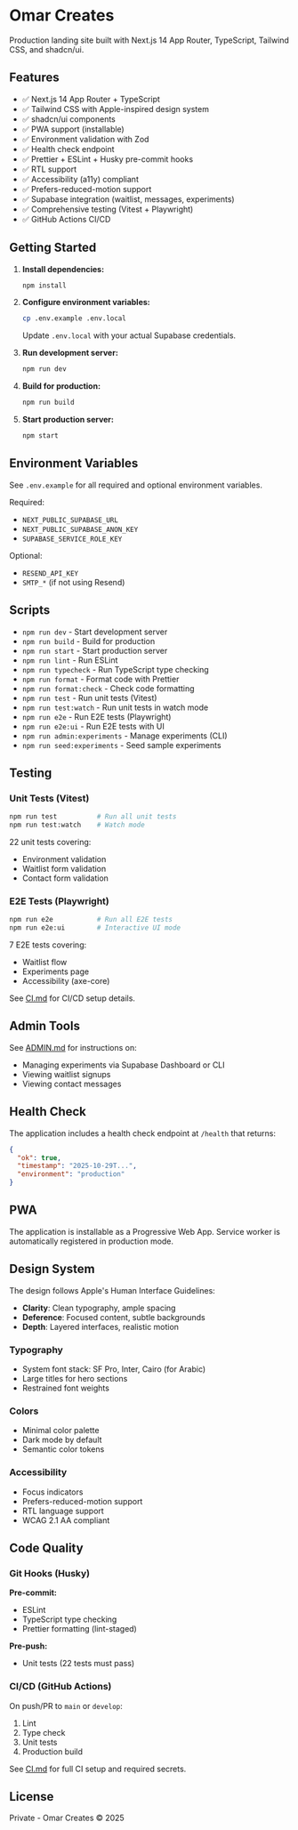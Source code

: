 # Omar Creates

Production landing site built with Next.js 14 App Router, TypeScript, Tailwind CSS, and shadcn/ui.

## Features

- ✅ Next.js 14 App Router + TypeScript
- ✅ Tailwind CSS with Apple-inspired design system
- ✅ shadcn/ui components
- ✅ PWA support (installable)
- ✅ Environment validation with Zod
- ✅ Health check endpoint
- ✅ Prettier + ESLint + Husky pre-commit hooks
- ✅ RTL support
- ✅ Accessibility (a11y) compliant
- ✅ Prefers-reduced-motion support
- ✅ Supabase integration (waitlist, messages, experiments)
- ✅ Comprehensive testing (Vitest + Playwright)
- ✅ GitHub Actions CI/CD

## Getting Started

1. **Install dependencies:**
   ```bash
   npm install
   ```

2. **Configure environment variables:**
   ```bash
   cp .env.example .env.local
   ```
   
   Update `.env.local` with your actual Supabase credentials.

3. **Run development server:**
   ```bash
   npm run dev
   ```

4. **Build for production:**
   ```bash
   npm run build
   ```

5. **Start production server:**
   ```bash
   npm start
   ```

## Environment Variables

See `.env.example` for all required and optional environment variables.

Required:
- `NEXT_PUBLIC_SUPABASE_URL`
- `NEXT_PUBLIC_SUPABASE_ANON_KEY`
- `SUPABASE_SERVICE_ROLE_KEY`

Optional:
- `RESEND_API_KEY`
- `SMTP_*` (if not using Resend)

## Scripts

- `npm run dev` - Start development server
- `npm run build` - Build for production
- `npm run start` - Start production server
- `npm run lint` - Run ESLint
- `npm run typecheck` - Run TypeScript type checking
- `npm run format` - Format code with Prettier
- `npm run format:check` - Check code formatting
- `npm run test` - Run unit tests (Vitest)
- `npm run test:watch` - Run unit tests in watch mode
- `npm run e2e` - Run E2E tests (Playwright)
- `npm run e2e:ui` - Run E2E tests with UI
- `npm run admin:experiments` - Manage experiments (CLI)
- `npm run seed:experiments` - Seed sample experiments

## Testing

### Unit Tests (Vitest)
```bash
npm run test          # Run all unit tests
npm run test:watch    # Watch mode
```

22 unit tests covering:
- Environment validation
- Waitlist form validation
- Contact form validation

### E2E Tests (Playwright)
```bash
npm run e2e           # Run all E2E tests
npm run e2e:ui        # Interactive UI mode
```

7 E2E tests covering:
- Waitlist flow
- Experiments page
- Accessibility (axe-core)

See [CI.md](./CI.md) for CI/CD setup details.

## Admin Tools

See [ADMIN.md](./ADMIN.md) for instructions on:
- Managing experiments via Supabase Dashboard or CLI
- Viewing waitlist signups
- Viewing contact messages

## Health Check

The application includes a health check endpoint at `/health` that returns:
```json
{
  "ok": true,
  "timestamp": "2025-10-29T...",
  "environment": "production"
}
```

## PWA

The application is installable as a Progressive Web App. Service worker is automatically registered in production mode.

## Design System

The design follows Apple's Human Interface Guidelines:
- **Clarity**: Clean typography, ample spacing
- **Deference**: Focused content, subtle backgrounds
- **Depth**: Layered interfaces, realistic motion

### Typography
- System font stack: SF Pro, Inter, Cairo (for Arabic)
- Large titles for hero sections
- Restrained font weights

### Colors
- Minimal color palette
- Dark mode by default
- Semantic color tokens

### Accessibility
- Focus indicators
- Prefers-reduced-motion support
- RTL language support
- WCAG 2.1 AA compliant

## Code Quality

### Git Hooks (Husky)

**Pre-commit:**
- ESLint
- TypeScript type checking
- Prettier formatting (lint-staged)

**Pre-push:**
- Unit tests (22 tests must pass)

### CI/CD (GitHub Actions)

On push/PR to `main` or `develop`:
1. Lint
2. Type check
3. Unit tests
4. Production build

See [CI.md](./CI.md) for full CI setup and required secrets.

## License

Private - Omar Creates © 2025

